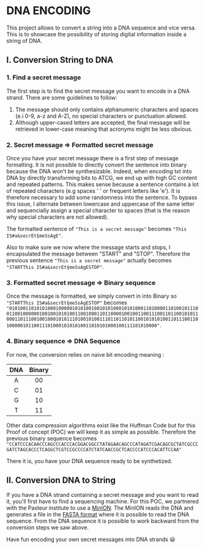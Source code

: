 # DNA ENCODING

This project allows to convert a string into a DNA sequence and vice versa. This is to showcase the possibility of storing digital information inside a string of DNA.

## I. Conversion String to DNA
### 1. Find a secret message
The first step is to find the secret message you want to encode in a DNA strand. There are some guidelines to follow:
1. The message should only contains alphanumeric characters and spaces (e.i 0-9, a-z and A-Z), no special characters or punctuation allowed.
2. Although upper-cased letters are accepted, the final message will be retrieved in lower-case meaning that acronyms might be less obvious.

### 2. Secret message => Formatted secret message
Once you have your secret message there is a first step of message formatting. It is not possible to directly convert the sentence into binary because the DNA won't be synthesizable. Indeed, when encoding txt into DNA by directly transforming bits to ATCG, we end up with high GC content and repeated patterns. This makes sense because a sentence contains a lot of repeated characters (e.g spaces ' ' or frequent letters like 'e'). It is therefore necessary to add some randomness into the sentence. To bypass this issue, I alternate between lowercase and uppercase of the same letter and sequencially assign a special character to spaces (that is the reason why special characters are not allowed).

The formatted sentence of `"This is a secret message"` becomes `"This IS#a&secrEt§meSsAgE"`.

Also to make sure we now where the message starts and stops, I encapsulated the message between "START" and "STOP". Therefore the previous sentence `"This is a secret message"` actually becomes `"STARTThis IS#a&secrEt§meSsAgESTOP"`.

### 3. Formatted secret message => Binary sequence 
Once the message is formatted, we simply convert in into Binary so `"STARTThis IS#a&secrEt§meSsAgESTOP"` becomes `"010100110101010001000001010100100101010001010100011010000110100101110011001000000100100101010011001000110110000100100110011100110110010101100011011100100100010101110100101001110110110101100101010100110111001101000001011001110100010101010011010101000100111101010000"`.

### 4. Binary sequence => DNA Sequence
For now, the conversion relies on naive bit encoding meaning :

| DNA | Binary |
| :---: | :---: |
| A | 00 |
| C | 01 |
| G | 10 |
| T | 11 |

Other data compression algorithms exist like the Huffman Code but for this Proof of concept (POC) we will keep it as simple as possible. Therefore the previous binary sequence becomes `"CCATCCCACAACCCAGCCCACCCACGGACGGCCTATAGAACAGCCCATAGATCGACAGCGCTATCGCCCGATCTAGCACCCTCAGGCTCGTCCGCCCCATCTATCAACCGCTCACCCCATCCCACATTCCAA"`

There it is, you have your DNA sequence ready to be synthetized.

## II. Conversion DNA to String
If you have a DNA strand containing a secret message and you want to read it, you'll first have to find a sequencing machine. 
For this POC, we partnered with the Pasteur institute to use a [MinION](https://nanoporetech.com/products/minion). 
The MinION reads the DNA and generates a file in the [FASTA format](minion_sequence.fasta) where it is possible to read the DNA sequence. From the DNA sequence it is possible to work backward from the conversion steps we saw above. 

Have fun encoding your own secret messages into DNA strands :smiley: